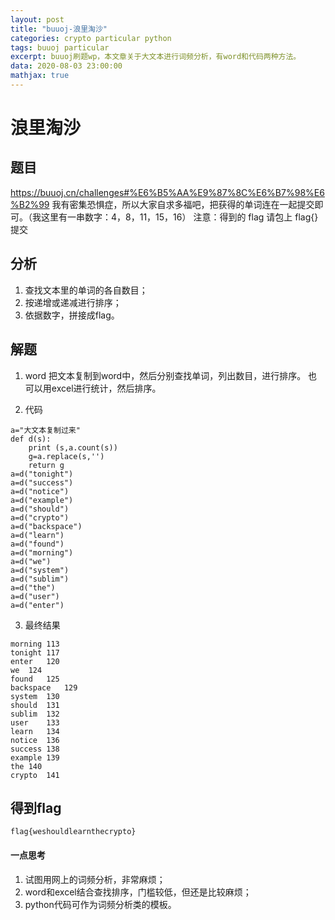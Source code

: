 ```yaml
---
layout: post
title: "buuoj-浪里淘沙"
categories: crypto particular python
tags: buuoj particular
excerpt: buuoj刷题wp，本文章关于大文本进行词频分析，有word和代码两种方法。
data: 2020-08-03 23:00:00
mathjax: true
---
```


# 浪里淘沙
## 题目
https://buuoj.cn/challenges#%E6%B5%AA%E9%87%8C%E6%B7%98%E6%B2%99
我有密集恐惧症，所以大家自求多福吧，把获得的单词连在一起提交即可。（我这里有一串数字：4，8，11，15，16） 注意：得到的 flag 请包上 flag{} 提交

## 分析
1. 查找文本里的单词的各自数目；
2. 按递增或递减进行排序；
3. 依据数字，拼接成flag。

## 解题
1. word
	把文本复制到word中，然后分别查找单词，列出数目，进行排序。
	也可以用excel进行统计，然后排序。

2. 代码
```
a="大文本复制过来"
def d(s):
    print (s,a.count(s))
    g=a.replace(s,'')
    return g
a=d("tonight")
a=d("success")
a=d("notice")
a=d("example")
a=d("should")
a=d("crypto")
a=d("backspace")
a=d("learn")
a=d("found")
a=d("morning")
a=d("we")
a=d("system")
a=d("sublim")
a=d("the")
a=d("user")
a=d("enter")
```

3. 最终结果
```
morning	113
tonight	117
enter	120
we	124
found	125
backspace	129
system	130
should	131
sublim	132
user	133
learn	134
notice	136
success	138
example	139
the	140
crypto	141
```

## 得到flag
```
flag{weshouldlearnthecrypto}
```

#### 一点思考
1. 试图用网上的词频分析，非常麻烦；
2. word和excel结合查找排序，门槛较低，但还是比较麻烦；
3. python代码可作为词频分析类的模板。